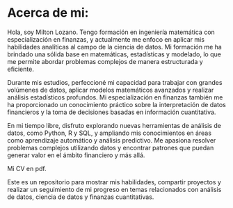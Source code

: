 # Acerca de mi:
Hola, soy Milton Lozano. Tengo formación en ingeniería matemática con especialización en finanzas, y actualmente me enfoco en aplicar mis habilidades analíticas al campo de la ciencia de datos. Mi formación me ha brindado una sólida base en matemáticas, estadísticas y modelado, lo que me permite abordar problemas complejos de manera estructurada y eficiente.

Durante mis estudios, perfeccioné mi capacidad para trabajar con grandes volúmenes de datos, aplicar modelos matemáticos avanzados y realizar análisis estadísticos profundos. Mi especialización en finanzas también me ha proporcionado un conocimiento práctico sobre la interpretación de datos financieros y la toma de decisiones basadas en información cuantitativa.

En mi tiempo libre, disfruto explorando nuevas herramientas de análisis de datos, como Python, R y SQL, y ampliando mis conocimientos en áreas como aprendizaje automático y análisis predictivo. Me apasiona resolver problemas complejos utilizando datos y encontrar patrones que puedan generar valor en el ámbito financiero y más allá.

Mi CV en pdf.

Este es un repositorio para mostrar mis habilidades, compartir proyectos y realizar un seguimiento de mi progreso en temas relacionados con análisis de datos, ciencia de datos y finanzas cuantitativas.

